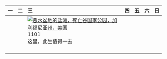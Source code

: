 | 一   | 二   | 三                                                                                                                                                                                                          | 四   | 五   | 六   | 日   |
|:----|:----|:-----------------------------------------------------------------------------------------------------------------------------------------------------------------------------------------------------------|:----|:----|:----|:----|
|     |     | [![](https://www.bing.com/th?id=OHR.DeathValleySalt_ZH-CN8438207719_320x240.jpg '恶水盆地的盐滩，死亡谷国家公园，加利福尼亚州，美国')](https://www.bing.com/th?id=OHR.DeathValleySalt_ZH-CN8438207719_UHD.jpg)<br>1101<br>这里，此生值得一去 |     |     |     |     |
|     |     |                                                                                                                                                                                                            |     |     |     |     |
|     |     |                                                                                                                                                                                                            |     |     |     |     |
|     |     |                                                                                                                                                                                                            |     |     |     |     |
|     |     |                                                                                                                                                                                                            |     |     |     |     |